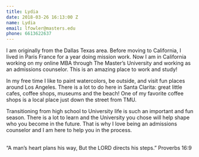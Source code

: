 ```yaml
---
title: Lydia
date: 2018-03-26 16:13:00 Z
name: Lydia
email: lfowler@masters.edu
phone: 6613622637
---
```


I am originally from the Dallas Texas area. Before moving to California, I lived in Paris France for a year doing mission work. Now I am in California working on my online MBA through The Master’s University and working as an admissions counselor. This is an amazing place to work and study!


In my free time I like to paint watercolors, be outside, and visit fun places around Los Angeles. There is a lot to do here in Santa Clarita: great little cafes, coffee shops, museums and the beach! One of my favorite coffee shops is a local place just down the street from TMU.


Transitioning from high school to University life is such an important and fun season. There is a lot to learn and the University you chose will help shape who you become in the future. That is why I love being an admissions counselor and I am here to help you in the process.

\
“A man’s heart plans his way, But the LORD directs his steps.” Proverbs 16:9